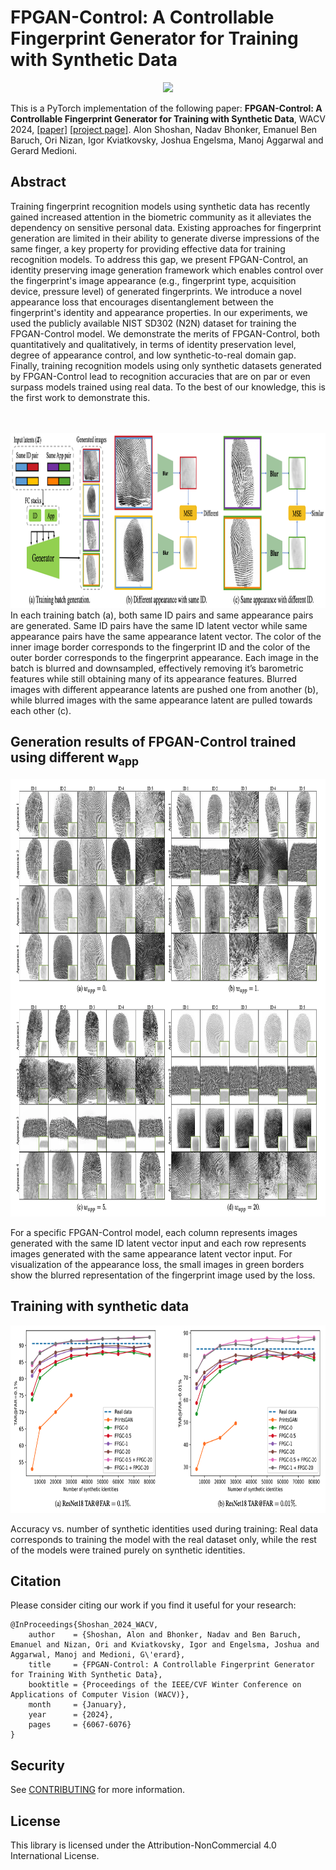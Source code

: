 # FPGAN-Control: A Controllable Fingerprint Generator for Training with Synthetic Data

<center><img src="images/animation.gif"></center>

This is a PyTorch implementation of the following paper:
**FPGAN-Control: A Controllable Fingerprint Generator for Training with Synthetic Data**, WACV 2024, [[paper]](https://arxiv.org/abs/2310.19024) [[project page]](https://alonshoshan10.github.io/fpgan_control/).
Alon Shoshan, Nadav Bhonker, Emanuel Ben Baruch, Ori Nizan, Igor Kviatkovsky, Joshua Engelsma, Manoj Aggarwal and Gerard Medioni.

## Abstract
Training fingerprint recognition models using synthetic data has recently gained increased attention in the biometric community as it alleviates the dependency on sensitive personal data. Existing approaches for fingerprint generation are limited in their ability to generate diverse impressions of the same finger, a key property for providing effective data for training recognition models. To address this gap, we present FPGAN-Control, an identity preserving image generation framework which enables control over the fingerprint's image appearance (e.g., fingerprint type, acquisition device, pressure level) of generated fingerprints. We introduce a novel appearance loss that encourages disentanglement between the fingerprint's identity and appearance properties. In our experiments, we used the publicly available NIST SD302 (N2N) dataset for training the FPGAN-Control model. We demonstrate the merits of FPGAN-Control, both quantitatively and qualitatively, in terms of identity preservation level, degree of appearance control, and low synthetic-to-real domain gap. Finally, training recognition models using only synthetic datasets generated by FPGAN-Control lead to recognition accuracies that are on par or even surpass models trained using real data. To the best of our knowledge, this is the first work to demonstrate this.
<br>
<br>
<br>

<img height="280" id="pipeline" src="images/pipeline.png">
In each training batch (a), both same ID pairs and same appearance pairs are
generated. Same ID pairs have the same ID latent vector while same appearance pairs have the same appearance latent vector. The color of
the inner image border corresponds to the fingerprint ID and the color of the outer border corresponds to the fingerprint appearance. Each
image in the batch is blurred and downsampled, effectively removing it’s barometric features while still obtaining many of its appearance
features. Blurred images with different appearance latents are pushed one from another (b), while blurred images with the same appearance
latent are pulled towards each other (c).

## Generation results of FPGAN-Control trained using different w<sub>app</sub>
<img height="700" id="results" src="images/results.png">

For a specific FPGAN-Control model, each column
represents images generated with the same ID latent vector input and each row represents images generated with the same appearance
latent vector input. For visualization of the appearance loss, the small images in green borders show the blurred representation of the
fingerprint image used by the loss.


## Training with synthetic data
<img height="300" id="train_with_synth" src="images/train_with_synth.png">

Accuracy vs. number of synthetic identities used during training: 
Real data corresponds to training the model with the real dataset only, 
while the rest of the models were trained purely on synthetic identities.

## Citation
Please consider citing our work if you find it useful for your research:
```
@InProceedings{Shoshan_2024_WACV,
    author    = {Shoshan, Alon and Bhonker, Nadav and Ben Baruch, Emanuel and Nizan, Ori and Kviatkovsky, Igor and Engelsma, Joshua and Aggarwal, Manoj and Medioni, G\'erard},
    title     = {FPGAN-Control: A Controllable Fingerprint Generator for Training With Synthetic Data},
    booktitle = {Proceedings of the IEEE/CVF Winter Conference on Applications of Computer Vision (WACV)},
    month     = {January},
    year      = {2024},
    pages     = {6067-6076}
}
```



## Security

See [CONTRIBUTING](CONTRIBUTING.md#security-issue-notifications) for more information.

## License

This library is licensed under the Attribution-NonCommercial 4.0 International License.

